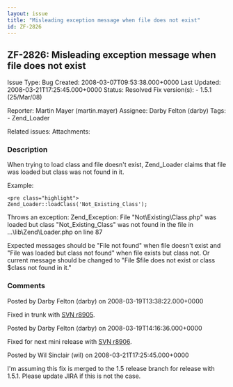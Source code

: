```yaml
---
layout: issue
title: "Misleading exception message when file does not exist"
id: ZF-2826
---
```


ZF-2826: Misleading exception message when file does not exist
--------------------------------------------------------------

 Issue Type: Bug Created: 2008-03-07T09:53:38.000+0000 Last Updated: 2008-03-21T17:25:45.000+0000 Status: Resolved Fix version(s): - 1.5.1 (25/Mar/08)
 
 Reporter:  Martin Mayer (martin.mayer)  Assignee:  Darby Felton (darby)  Tags: - Zend\_Loader
 
 Related issues: 
 Attachments: 
### Description

When trying to load class and file doesn't exist, Zend\_Loader claims that file was loaded but class was not found in it.

Example:

 
    <pre class="highlight">
    Zend_Loader::loadClass('Not_Existing_Class');


Throws an exception: Zend\_Exception: File "Not\\Existing\\Class.php" was loaded but class "Not\_Existing\_Class" was not found in the file in ...\\lib\\Zend\\Loader.php on line 87

Expected messages should be "File not found" when file doesn't exist and "File was loaded but class not found" when file exists but class not. Or current message should be changed to "File $file does not exist or class $class not found in it."

 

 

### Comments

Posted by Darby Felton (darby) on 2008-03-19T13:38:22.000+0000

Fixed in trunk with [SVN r8905](http://framework.zend.com/fisheye/changelog/Zend_Framework/?cs=8905).

 

 

Posted by Darby Felton (darby) on 2008-03-19T14:16:36.000+0000

Fixed for next mini release with [SVN r8906](http://framework.zend.com/fisheye/changelog/Zend_Framework/?cs=8906).

 

 

Posted by Wil Sinclair (wil) on 2008-03-21T17:25:45.000+0000

I'm assuming this fix is merged to the 1.5 release branch for release with 1.5.1. Please update JIRA if this is not the case.

 

 